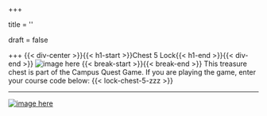 +++

title = ''

draft = false

+++
{{< div-center >}}{{< h1-start >}}Chest 5 Lock{{< h1-end >}}{{< div-end >}}
![image here](../images/chest-3.png#center)
{{< break-start >}}{{< break-end >}}
This treasure chest is part of the Campus Quest Game. If you are playing the game, enter your course code below:
{{< lock-chest-5-zzz >}}


___

[![image here](../images/lost-icon.png#center)](../lost)
